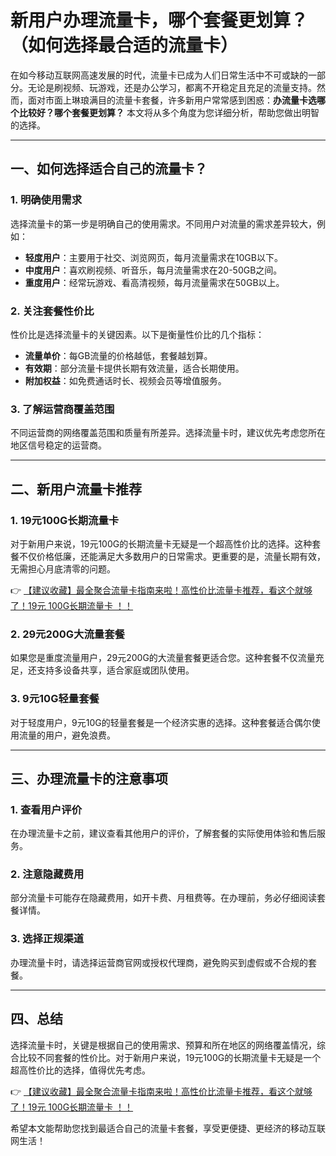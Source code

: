 # 新用户办理流量卡，哪个套餐更划算？（如何选择最合适的流量卡）

在如今移动互联网高速发展的时代，流量卡已成为人们日常生活中不可或缺的一部分。无论是刷视频、玩游戏，还是办公学习，都离不开稳定且充足的流量支持。然而，面对市面上琳琅满目的流量卡套餐，许多新用户常常感到困惑：**办流量卡选哪个比较好？哪个套餐更划算？** 本文将从多个角度为您详细分析，帮助您做出明智的选择。

---

## 一、如何选择适合自己的流量卡？

### 1. **明确使用需求**
选择流量卡的第一步是明确自己的使用需求。不同用户对流量的需求差异较大，例如：
- **轻度用户**：主要用于社交、浏览网页，每月流量需求在10GB以下。
- **中度用户**：喜欢刷视频、听音乐，每月流量需求在20-50GB之间。
- **重度用户**：经常玩游戏、看高清视频，每月流量需求在50GB以上。

### 2. **关注套餐性价比**
性价比是选择流量卡的关键因素。以下是衡量性价比的几个指标：
- **流量单价**：每GB流量的价格越低，套餐越划算。
- **有效期**：部分流量卡提供长期有效流量，适合长期使用。
- **附加权益**：如免费通话时长、视频会员等增值服务。

### 3. **了解运营商覆盖范围**
不同运营商的网络覆盖范围和质量有所差异。选择流量卡时，建议优先考虑您所在地区信号稳定的运营商。

---

## 二、新用户流量卡推荐

### 1. **19元100G长期流量卡**
对于新用户来说，19元100G的长期流量卡无疑是一个超高性价比的选择。这种套餐不仅价格低廉，还能满足大多数用户的日常需求。更重要的是，流量长期有效，无需担心月底清零的问题。

👉 [【建议收藏】最全聚合流量卡指南来啦！高性价比流量卡推荐，看这个就够了！19元 100G长期流量卡 ！！](https://bit.ly/Liuliangka)

### 2. **29元200G大流量套餐**
如果您是重度流量用户，29元200G的大流量套餐更适合您。这种套餐不仅流量充足，还支持多设备共享，适合家庭或团队使用。

### 3. **9元10G轻量套餐**
对于轻度用户，9元10G的轻量套餐是一个经济实惠的选择。这种套餐适合偶尔使用流量的用户，避免浪费。

---

## 三、办理流量卡的注意事项

### 1. **查看用户评价**
在办理流量卡之前，建议查看其他用户的评价，了解套餐的实际使用体验和售后服务。

### 2. **注意隐藏费用**
部分流量卡可能存在隐藏费用，如开卡费、月租费等。在办理前，务必仔细阅读套餐详情。

### 3. **选择正规渠道**
办理流量卡时，请选择运营商官网或授权代理商，避免购买到虚假或不合规的套餐。

---

## 四、总结

选择流量卡时，关键是根据自己的使用需求、预算和所在地区的网络覆盖情况，综合比较不同套餐的性价比。对于新用户来说，19元100G的长期流量卡无疑是一个超高性价比的选择，值得优先考虑。

👉 [【建议收藏】最全聚合流量卡指南来啦！高性价比流量卡推荐，看这个就够了！19元 100G长期流量卡 ！！](https://bit.ly/Liuliangka)

希望本文能帮助您找到最适合自己的流量卡套餐，享受更便捷、更经济的移动互联网生活！